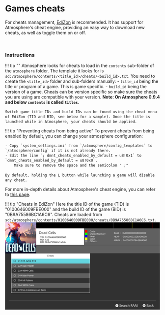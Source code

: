 # Games cheats

For cheats management, [EdiZon](https://github.com/WerWolv/EdiZon/releases) is recommended. It has support for Atmosphere's cheat engine, providing an easy way to download new cheats, as well as toggle them on or off.

&nbsp;

### Instructions

!!! tip ""
    Atmosphere looks for cheats to load in the `contents` sub-folder of the `atmosphere` folder. The template it looks for is `sd:/atmosphere/contents/<title_id>/cheats/<build_id>.txt`. You need to create the `<title_id>` folder and sub-folders manually:
    - `title_id` being the title or program of a game. This is game specific.
    - `build_id` being the version of a game. Cheats can be version specific so make sure the cheats you are using are compatible with your version.
    **Note: On Atmosphere 0.9.4 and below `contents` is called `titles`**. 

    Switch game title IDs and build IDs can be found using the cheat menu of EdiZon (TID and BID, see below for a sample). Once the title is launched while in Atmosphere, your cheats should be applied.

!!! tip "Preventing cheats from being active"
    To prevent cheats from being enabled by default, you can change your atmosphere configuration:

    - Copy `system_settings.ini` from `/atmosphere/config_templates` to `/atmosphere/config` if it is not already there.
    - Edit the line `; dmnt_cheats_enabled_by_default = u8!0x1` to `dmnt_cheats_enabled_by_default = u8!0x0`.
        Make sure to remove the space and the semicolon " ;"

    By default, holding the L button while launching a game will disable any cheat.
    
For more in-depth details about Atmosphere's cheat engine, you can refer to [this page](https://github.com/Atmosphere-NX/Atmosphere/blob/master/docs/features/cheats.md).
    
!!! tip "Cheats in EdiZon"
    Here the title ID of the game (TID) is "0100646009FBE000" and the build ID of the game (BID) is "0B9A75586BC1A6C6". Cheats are loaded from `sd:/atmosphere/contents/0100646009FBE000/cheats/0B9A75586BC1A6C6.txt`.
	![ExampleGameCheat](../extras/img/game_cheating.jpg)

